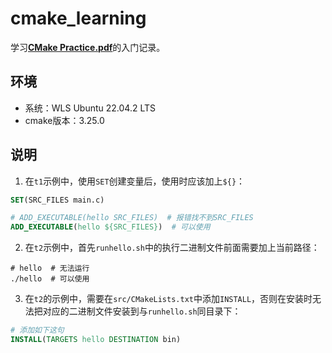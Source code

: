 # cmake_learning

学习[**CMake Practice.pdf**](./CMake%20Practice.pdf)的入门记录。

## 环境

- 系统：WLS Ubuntu 22.04.2 LTS
- cmake版本：3.25.0

## 说明

1. 在`t1`示例中，使用`SET`创建变量后，使用时应该加上`${}`：

``` cmake
SET(SRC_FILES main.c)

# ADD_EXECUTABLE(hello SRC_FILES)  # 报错找不到SRC_FILES
ADD_EXECUTABLE(hello ${SRC_FILES})  # 可以使用
```

2. 在`t2`示例中，首先`runhello.sh`中的执行二进制文件前面需要加上当前路径：

``` shell
# hello  # 无法运行
./hello  # 可以使用
```

3. 在`t2`的示例中，需要在`src/CMakeLists.txt`中添加`INSTALL`，否则在安装时无法把对应的二进制文件安装到与`runhello.sh`同目录下：

``` cmake
# 添加如下这句
INSTALL(TARGETS hello DESTINATION bin)
```
